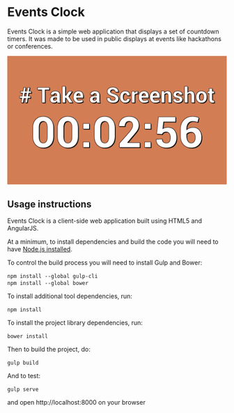 # Events Clock

Events Clock is a simple web application that displays a set of
countdown timers. It was made to be used in public displays at events
like hackathons or conferences.

![screenshot](./doc/img/screenshot_0.png)

## Usage instructions

Events Clock is a client-side web application built using HTML5 and
AngularJS.

At a minimum, to install dependencies and build the code you will need
to have [Node.js installed](https://nodejs.org/en/download/).

To control the build process you will need to install Gulp and Bower:

    npm install --global gulp-cli
    npm install --global bower

To install additional tool dependencies, run:

    npm install

To install the project library dependencies, run:

    bower install

Then to build the project, do:

    gulp build

And to test:

    gulp serve

and open http://localhost:8000 on your browser
